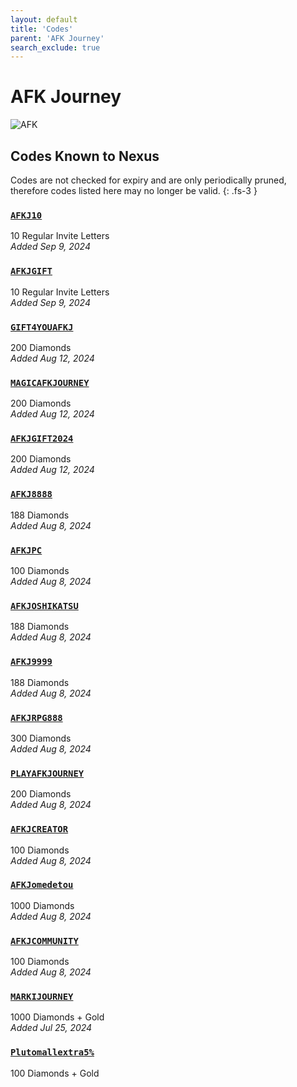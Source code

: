 ```yaml
---
layout: default
title: 'Codes'
parent: 'AFK Journey'
search_exclude: true
---
```


# AFK Journey

![AFK](https://cdn.discordapp.com/emojis/1264987657306509384.png)

## Codes Known to Nexus

Codes are not checked for expiry and are only periodically pruned, therefore codes listed here may no longer be valid.
{: .fs-3 }

### [`AFKJ10`](https://clipboard.nexus-codes.app/?copy=AFKJ10)

10 Regular Invite Letters<br />*Added Sep 9, 2024*

### [`AFKJGIFT`](https://clipboard.nexus-codes.app/?copy=AFKJGIFT)

10 Regular Invite Letters<br />*Added Sep 9, 2024*

### [`GIFT4YOUAFKJ`](https://clipboard.nexus-codes.app/?copy=GIFT4YOUAFKJ)

200 Diamonds<br />*Added Aug 12, 2024*

### [`MAGICAFKJOURNEY`](https://clipboard.nexus-codes.app/?copy=MAGICAFKJOURNEY)

200 Diamonds<br />*Added Aug 12, 2024*

### [`AFKJGIFT2024`](https://clipboard.nexus-codes.app/?copy=AFKJGIFT2024)

200 Diamonds<br />*Added Aug 12, 2024*

### [`AFKJ8888`](https://clipboard.nexus-codes.app/?copy=AFKJ8888)

188 Diamonds<br />*Added Aug 8, 2024*

### [`AFKJPC`](https://clipboard.nexus-codes.app/?copy=AFKJPC)

100 Diamonds<br />*Added Aug 8, 2024*

### [`AFKJOSHIKATSU`](https://clipboard.nexus-codes.app/?copy=AFKJOSHIKATSU)

188 Diamonds<br />*Added Aug 8, 2024*

### [`AFKJ9999`](https://clipboard.nexus-codes.app/?copy=AFKJ9999)

188 Diamonds<br />*Added Aug 8, 2024*

### [`AFKJRPG888`](https://clipboard.nexus-codes.app/?copy=AFKJRPG888)

300 Diamonds<br />*Added Aug 8, 2024*

### [`PLAYAFKJOURNEY`](https://clipboard.nexus-codes.app/?copy=PLAYAFKJOURNEY)

200 Diamonds<br />*Added Aug 8, 2024*

### [`AFKJCREATOR`](https://clipboard.nexus-codes.app/?copy=AFKJCREATOR)

100 Diamonds<br />*Added Aug 8, 2024*

### [`AFKJomedetou`](https://clipboard.nexus-codes.app/?copy=AFKJomedetou)

1000 Diamonds<br />*Added Aug 8, 2024*

### [`AFKJCOMMUNITY`](https://clipboard.nexus-codes.app/?copy=AFKJCOMMUNITY)

100 Diamonds<br />*Added Aug 8, 2024*

### [`MARKIJOURNEY`](https://clipboard.nexus-codes.app/?copy=MARKIJOURNEY)

1000 Diamonds + Gold<br />*Added Jul 25, 2024*

### [`Plutomallextra5%`](https://clipboard.nexus-codes.app/?copy=Plutomallextra5%25)

100 Diamonds + Gold<br />